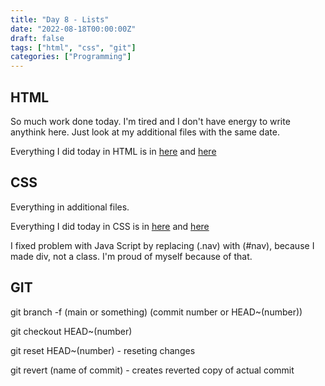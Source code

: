 ```yaml
---
title: "Day 8 - Lists"
date: "2022-08-18T00:00:00Z"
draft: false
tags: ["html", "css", "git"]
categories: ["Programming"]
---
```


## HTML

So much work done today. I'm tired and I don't have energy to write anythink here. Just look at my additional files with the same date. 

Everything I did today in HTML is in [here](https://github.com/Szymonbaczek/quickstart/blob/main/content/study-files/008html1.html "some html") and [here](https://github.com/Szymonbaczek/quickstart/blob/main/content/study-files/008html2.html "some more html")

## CSS

Everything in additional files.

Everything I did today in CSS is in [here](https://github.com/Szymonbaczek/quickstart/blob/main/content/study-files/008css1.css "some css") and [here](https://github.com/Szymonbaczek/quickstart/blob/main/content/study-files/008css2.css "some more css")

I fixed problem with Java Script by replacing (.nav) with (#nav), because I made div, not a class. I'm proud of myself because of that.

## GIT

git branch -f (main or something) (commit number or HEAD~(number)) 

git checkout HEAD~(number)

git reset HEAD~(number) - reseting changes

git revert (name of commit) - creates reverted copy of actual commit
